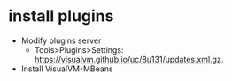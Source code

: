 # install plugins
- Modify plugins server
  - Tools>Plugins>Settings: https://visualvm.github.io/uc/8u131/updates.xml.gz.
- Install VisualVM-MBeans
